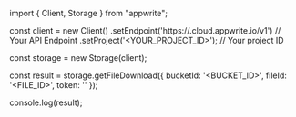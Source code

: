 import { Client, Storage } from "appwrite";

const client = new Client()
    .setEndpoint('https://<REGION>.cloud.appwrite.io/v1') // Your API Endpoint
    .setProject('<YOUR_PROJECT_ID>'); // Your project ID

const storage = new Storage(client);

const result = storage.getFileDownload({
    bucketId: '<BUCKET_ID>',
    fileId: '<FILE_ID>',
    token: '<TOKEN>'
});

console.log(result);
